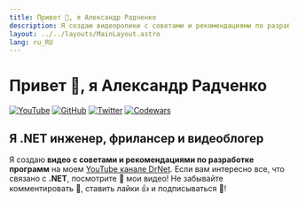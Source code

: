 ```yaml
---
title: Привет 👋, я Александр Радченко
description: Я создаю видеоролики с советами и рекомендациями по разработке программного обеспечения на канале DrNet. Если вам интересно все, что связано с .NET, посмотрите 👀 мои видео!
layout: ../../layouts/MainLayout.astro
lang: ru_RU
---
```


# Привет 👋, я Александр Радченко

[![YouTube](https://img.shields.io/youtube/channel/views/UCodTcqPf01ZCPRMJXhVdHiA?style=social)](https://www.youtube.com/channel/UCodTcqPf01ZCPRMJXhVdHiA)
[![GitHub](https://img.shields.io/github/followers/AlexRadch?style=social)](https://github.com/AlexRadch)
[![Twitter](https://img.shields.io/twitter/follow/AlexRadc?style=social)](https://twitter.com/AlexRadc)
[![Codewars](https://www.codewars.com/users/AlexRadch/badges/micro?theme=light)](https://www.codewars.com/users/AlexRadch)

## Я .NET инженер, фрилансер и видеоблогер

Я создаю **видео с советами и рекомендациями по разработке программ** на моем [YouTube канале DrNet](https://www.youtube.com/channel/UCodTcqPf01ZCPRMJXhVdHiA). Если вам интересно все, что связано с **.NET**, посмотрите 👀 мои видео! Не забывайте комментировать 💬, ставить лайки 👍 и подписываться 🔔!
